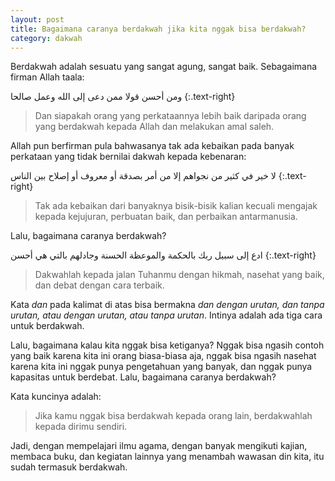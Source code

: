 ```yaml
---
layout: post
title: Bagaimana caranya berdakwah jika kita nggak bisa berdakwah?
category: dakwah
---
```


Berdakwah adalah sesuatu yang sangat agung, sangat baik. Sebagaimana firman Allah taala:

ومن أحسن قولا ممن دعى إلى الله وعمل صالحا
{:.text-right}

> Dan siapakah orang yang perkataannya lebih baik daripada orang yang berdakwah kepada Allah dan melakukan amal saleh.

Allah pun berfirman pula bahwasanya tak ada kebaikan pada banyak perkataan yang tidak bernilai dakwah kepada kebenaran:

 لا خير في كثير من نجواهم إلا من أمر بصدقة أو معروف أو إصلاح بين الناس
{:.text-right}

> Tak ada kebaikan dari banyaknya bisik-bisik kalian kecuali mengajak kepada kejujuran, perbuatan baik, dan perbaikan antarmanusia.

Lalu, bagaimana caranya berdakwah? 

ادع إلى سبيل ربك بالحكمة والموعظة الحسنة وجادلهم بالتي هي أحسن
{:.text-right}

> Dakwahlah kepada jalan Tuhanmu dengan hikmah, nasehat yang baik, dan debat dengan cara terbaik.

Kata _dan_ pada kalimat di atas bisa bermakna _dan dengan urutan, dan tanpa urutan, atau dengan urutan, atau tanpa urutan_. Intinya adalah ada tiga cara untuk berdakwah.

Lalu, bagaimana kalau kita nggak bisa ketiganya? Nggak bisa ngasih contoh yang baik karena kita ini orang biasa-biasa aja, nggak bisa ngasih nasehat karena kita ini nggak punya pengetahuan yang banyak, dan nggak punya kapasitas untuk berdebat. Lalu, bagaimana caranya berdakwah?

Kata kuncinya adalah:

> Jika kamu nggak bisa berdakwah kepada orang lain, berdakwahlah kepada dirimu sendiri.

Jadi, dengan mempelajari ilmu agama, dengan banyak mengikuti kajian, membaca buku, dan kegiatan lainnya yang menambah wawasan din kita, itu sudah termasuk berdakwah.
